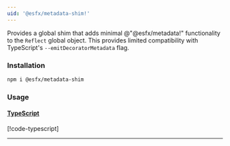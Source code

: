 ```yaml
---
uid: '@esfx/metadata-shim!'
---
```


Provides a global shim that adds minimal @"@esfx/metadata!" functionality to the `Reflect` global object.
This provides limited compatibility with TypeScript's `--emitDecoratorMetadata` flag.

### Installation

```sh
npm i @esfx/metadata-shim
```

### Usage

#### [TypeScript](#tab/ts)
[!code-typescript[](../examples/usage.ts)]

***
